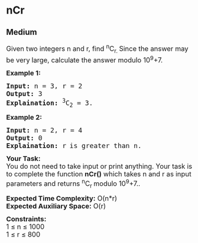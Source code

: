 # nCr
## Medium 
<div class="problems_problem_content__Xm_eO"><p><span style="font-size: 18px;">Given two integers&nbsp;n and r, find <sup>n</sup>C<sub>r. </sub>Since the answer may be very large, calculate the answer modulo&nbsp;10<sup>9</sup>+7.</span></p>
<p><strong><span style="font-size: 18px;">Example 1:</span></strong></p>
<pre><span style="font-size: 18px;"><strong>Input:</strong> n = 3, r = 2
<strong>Output:</strong> 3
<strong>Explaination:</strong> <sup>3</sup>C<sub>2</sub> = 3. </span></pre>
<p><strong><span style="font-size: 18px;">Example 2:</span></strong></p>
<pre><span style="font-size: 18px;"><strong>Input:</strong> n = 2, r = 4
<strong>Output:</strong> 0
<strong>Explaination:</strong> </span><span style="font-size: 15px;"><span style="font-size: 18px;">r</span> <span style="font-size: 18px;">is greater than n</span></span><span style="font-size: 18px;">.</span></pre>
<p><span style="font-size: 18px;"><strong>Your Task:</strong><br>You do not need to take input or print anything. Your task is to complete the function <strong>nCr()</strong> which takes n and&nbsp;r as input parameters and returns <sup>n</sup>C<sub>r&nbsp;</sub>modulo&nbsp;10<sup>9</sup>+7..</span></p>
<p><span style="font-size: 18px;"><strong>Expected Time Complexity:</strong> O(n*r)<br><strong>Expected Auxiliary Space:</strong> O(r)</span></p>
<p><span style="font-size: 18px;"><strong>Constraints:</strong><br>1 ≤ n ≤ 1000<br>1 ≤ r ≤ 800</span></p></div>